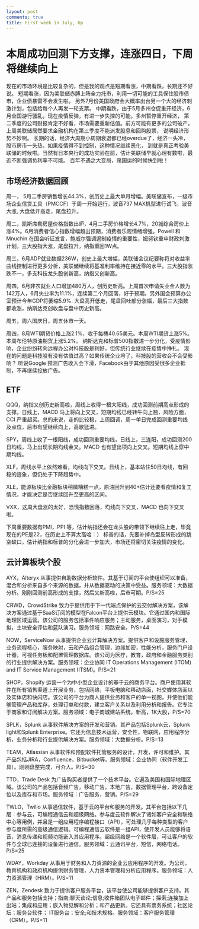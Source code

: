 ```yaml
---
layout: post
comments: true
title: First week in July, Up 
---
```


# 本周成功回测下方支撑，连涨四日，下周将继续向上

现在的市场环境是比较复杂的，但是我的观点是短期看涨，中期看跌，长期还不好说。
短期看涨，因为美联储赤膊上阵全力托市，利用一切可能的工具保住股市债市，企业债暴雷不会发生啦。
另外7月份美国政府会大概率出台另一个大的经济刺激计划，包括给每个人再发一轮支票。
中期看跌，由于5月多州仓促重开经济，6月全国游行骚乱，现在疫情反弹，有进一步失控的可能，多州暂停重开经济，
第二季度的公司财报肯定不好看，市场需要重新估值。前方可能有更多的公司破产，上周美联储居然要求金融机构在第三季度不能派发股息和回购股票，
说明经济形势不妙啊。
长期的话，经济大周期小周期衰退都已经overdue了，经济一头冷，股市房市一头热，如果疫情得不到控制，这种情况继续恶化，
到就是真正考验美联储的时候啦。当然有日本央行的成功实验在前，估计美联储早就心理有数啦，最近不断强调负利率不可能。
百年不遇之大变局，赌国运的时候快到啦！


## 市场经济数据回顾

周一， 5月二手房销售增长44.3%，创历史上最大单月增幅。美联储宣布，一级市场企业信贷工具（PMCCF）于周一开始运行，波音737 MAX机型进行试飞，波音大涨, 大盘低开高走，尾盘拉升。

周二，凯斯席勒房屋价格指数出炉，4月二手房价格增长4.7%，20城综合房价上涨4%。6月消费者信心指数增幅超出预期，消费者乐观情绪增强。Powell 和 Mnuchin 在国会听证发言，鲍威尔强调遏制疫情的重要性，姆努钦重申财政刺激计划，三大股指大涨，尾盘拉升，纳指重回1W点。

周三，6月ADP就业数据236W，创史上最大增幅，美联储会议纪要称将对收益率曲线控制进行更多分析，美联储继续将基准利率维持在接近零的水平。三大股指涨跌不一，多支科技龙头股创新高，纳指又创新高。

周四，6月非农就业人口增加480万人，创历史新高。上周首次申请失业金人数为142万人，6月失业率为11.1%，连续第二个月回落，好于预期。另外国会预算办公室预计今年GDP将萎缩5.9%. 大盘高开低走，尾盘回吐部分涨幅，最后三大指数都收涨，纳斯达克创收盘与盘中历史新高。

周五，周六国庆日，周五休市一天。


周四，8月WTI期货价格上涨2.1%，收于每桶40.65美元。本周WTI期货上涨5%。本周布伦特原油期货上涨5.2%。
纳斯达克和标普500指数进一步分化，受疫情影响，企业纷纷转向远程办公对科技股是利好，但传统行业继续在疫情中挣扎。
现在的问题是科技股有没有估值过高？如果传统企业垮了，科技股的营收会不会受影响？
听说Google 预测广告收入会下滑，Facebook由于其他原因受很多企业抵制，不再继续投放广告。
			

## ETF

QQQ，纳指又创历史新高啦，周线上收得一根大阳线，成功回测前期高点形成的支撑。日线上，MACD 马上将向上交叉，短期均线已经转牛向上翘，风险方面，CCI 严重超买。总的来说，走的比较稳，上周回调，周一单日完成回测重要均线及点位，后市有望继续向上，高歌猛进。

SPY，周线上收了一根阳线，成功回测重要均线，日线上，三连阳，成功回测200日均线，马上出现长期均线金叉。MACD 也有望出项向上交叉。短期均线上穿中期均线。

XLF，周线水平上依然难看，均线向下交叉。日线上，基本站住50日均线，有回稳的迹象，但仍处于下降趋势中。

XLE，能源板块比金融板块稍微糟糕一点，原油回升到40+估计还要看疫情和复工情况，才能决定是否继续回升至更高的区间。

VXX，这周大盘涨的太好，恐慌指数回落，均线向下交叉，MACD 也向下交叉啦。

下周重要数据有PMI，PPI 等，估计纳指还会在龙头股的带领下继续往上走，毕竟现在的PE是22，在历史上不算太高哈：）
标普的话，先要补掉岛型反转形成的跳空缺口，估计纳指和标普的分化会进一步加大，市场还将密切关注疫情的变化。

## 云计算板块个股

AYX，Alteryx 从事提供自助数据分析软件。其基于订阅的平台使组织可以准备，混合和分析来自多个来源的数据，并从数据驱动的决策中受益。服务领域：大数据分析。刚刚回测前高形成的支撑，然后又新高啦，后市可期。P/S=25

CRWD，CrowdStrike 致力于提供用于下一代端点保护的云交付解决方案，该解决方案通过基于SaaS订阅的模型在Falcon平台上提供云模块。它通过国内和国际地理区域运营。该公司的服务包括事件响应服务；主动服务，桌面演习，对手模拟，土块安全评估和蓝队演习。服务领域：网路安全。P/S=44

NOW，ServiceNow 从事提供企业云计算解决方案。提供客户和设施服务管理，业务流程核心，服务映射，云和产品组合管理，边缘加密，性能分析，服务门户设计器，可视任务板和配置管理数据库。该公司为医疗，教育，政府和金融服务类别的行业提供解决方案。服务领域：企业协同 IT Operations Management (ITOM) and IT Service Management (ITSM)。P/S=21


SHOP，Shopify 运营一个为中小型企业设计的基于云的商务平台。商户使用其软件在所有销售渠道上开展业务，包括网络，平板电脑和移动店面，社交媒体店面以及实体店和快闪店。该公司的平台为商人提供业务和客户的单一视图，并使他们能够管理产品和库存，处理订单和付款，建立客户关系以及利用分析和报告。它专注于商家和订阅解决方案。服务领域：电子商城建站系统。新高，1K大股，P/S=70


SPLK，Splunk 从事软件解决方案的开发和营销。其产品包括Splunk云，Splunk light和Splunk Enterprise。它还为信息技术运营，安全性，物联网，应用程序分析，业务分析和行业提供解决方案。服务领域：大数据分析。P/S=13

TEAM，Atlassian 从事软件和预配软件托管服务的设计，开发，许可和维护。其产品包括JIRA，Confluence，Bitbucket等。服务领域：企业协同（软件开发工具）。刚刚盘整完成，可介入。P/S=30

TTD，Trade Desk 为广告购买者提供了一个技术平台。它遍及美国和国际地理区域。该公司的产品包括音频广告，移动广告，本地广告，数据管理平台，跨设备定位以及库存和市场。服务领域：广告服务，营销。P/S=29

TWLO，Twilio 从事通信软件，基于云的平台和服务的开发。其平台包括以下几层：参与云，可编程通信云和超级网络。参与度云软件解决了诸如客户安全和联络中心等用例，并且是一组应用程序编程接口（API），可处理几乎每种类型的客户参与度所需的高级通信逻辑。可编程通信云软件是一组API，使开发人员能够将语音，消息传递和视频功能嵌入其应用程序。超级网络是一个软件层，可让客户的软件与全球已连接的设备进行通信。服务领域：云通讯平台，短信，网络电话。P/S=25


WDAY，Workday 从事用于财务和人力资源的企业云应用程序的开发。为公司，教育机构和政府机构提供财务管理，人力资本管理和分析应用程序。服务领域：人力资源管理（HRM）。P/S=11



ZEN，Zendesk 致力于提供客户服务平台，该平台使公司能够提供客户支持。其产品和服务包括支持；指南;聊天谈论;信息;收件箱团队电子邮件；探索;连接加上出站；集成和应用；嵌入物见解和分析；和产品更新。它还具有票务系统；社区论坛；服务台软件； IT服务台；安全;和技术规格。服务领域：客户服务管理（CRM）。P/S=11














